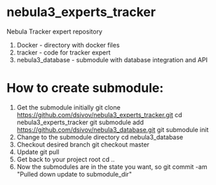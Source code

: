 # nebula3_experts_tracker
Nebula Tracker expert repository
1. Docker - directory with docker files
2. tracker - code for tracker expert 
3. nebula3_database - submodule with database integration and API
# How to create submodule:
1. Get the submodule initially
git clone https://github.com/dsivov/nebula3_experts_tracker.git
cd nebula3_experts_tracker
git submodule add https://github.com/dsivov/nebula3_database.git
git submodule init
2. Change to the submodule directory
cd nebula3_database
3. Checkout desired branch
git checkout master
4. Update
git pull
5. Get back to your project root
cd ..
6. Now the submodules are in the state you want, so
git commit -am "Pulled down update to submodule_dir"
